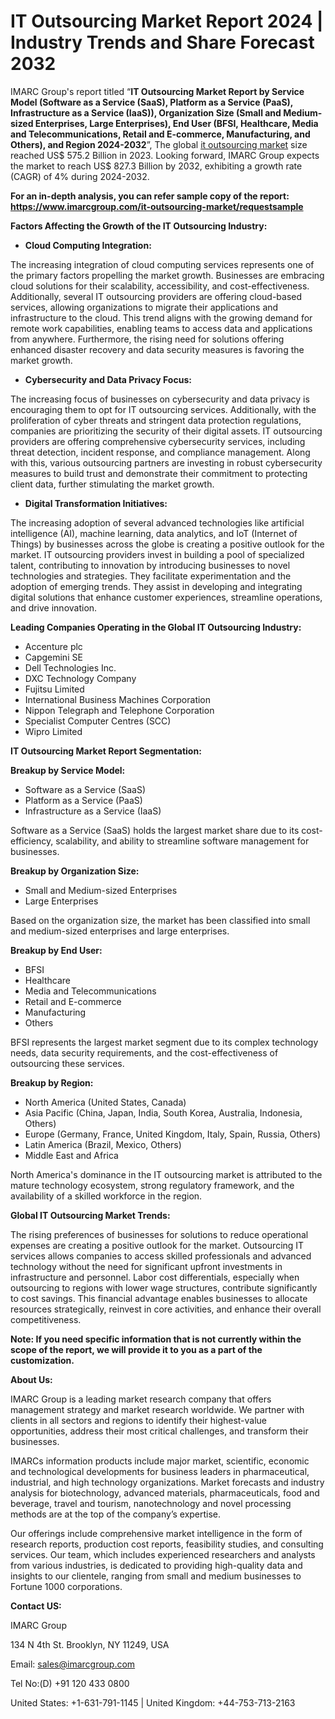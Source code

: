 ﻿# **IT Outsourcing Market Report 2024 | Industry Trends and Share Forecast 2032**
IMARC Group's report titled “**IT Outsourcing Market Report by Service Model (Software as a Service (SaaS), Platform as a Service (PaaS), Infrastructure as a Service (IaaS)), Organization Size (Small and Medium-sized Enterprises, Large Enterprises), End User (BFSI, Healthcare, Media and Telecommunications, Retail and E-commerce, Manufacturing, and Others), and Region 2024-2032**”, The global [it outsourcing market](https://www.imarcgroup.com/it-outsourcing-market/requestsample) size reached US$ 575.2 Billion in 2023. Looking forward, IMARC Group expects the market to reach US$ 827.3 Billion by 2032, exhibiting a growth rate (CAGR) of 4% during 2024-2032.

**For an in-depth analysis, you can refer sample copy of the report: <https://www.imarcgroup.com/it-outsourcing-market/requestsample>**

**Factors Affecting the Growth of the IT Outsourcing Industry:**

- **Cloud Computing Integration:**

The increasing integration of cloud computing services represents one of the primary factors propelling the market growth. Businesses are embracing cloud solutions for their scalability, accessibility, and cost-effectiveness. Additionally, several IT outsourcing providers are offering cloud-based services, allowing organizations to migrate their applications and infrastructure to the cloud. This trend aligns with the growing demand for remote work capabilities, enabling teams to access data and applications from anywhere. Furthermore, the rising need for solutions offering enhanced disaster recovery and data security measures is favoring the market growth.

- **Cybersecurity and Data Privacy Focus:**

The increasing focus of businesses on cybersecurity and data privacy is encouraging them to opt for IT outsourcing services. Additionally, with the proliferation of cyber threats and stringent data protection regulations, companies are prioritizing the security of their digital assets. IT outsourcing providers are offering comprehensive cybersecurity services, including threat detection, incident response, and compliance management. Along with this, various outsourcing partners are investing in robust cybersecurity measures to build trust and demonstrate their commitment to protecting client data, further stimulating the market growth.

- **Digital Transformation Initiatives:**

The increasing adoption of several advanced technologies like artificial intelligence (AI), machine learning, data analytics, and IoT (Internet of Things) by businesses across the globe is creating a positive outlook for the market. IT outsourcing providers invest in building a pool of specialized talent, contributing to innovation by introducing businesses to novel technologies and strategies. They facilitate experimentation and the adoption of emerging trends. They assist in developing and integrating digital solutions that enhance customer experiences, streamline operations, and drive innovation.

**Leading Companies Operating in the Global IT Outsourcing Industry:**

- Accenture plc
- Capgemini SE
- Dell Technologies Inc.
- DXC Technology Company
- Fujitsu Limited
- International Business Machines Corporation
- Nippon Telegraph and Telephone Corporation
- Specialist Computer Centres (SCC)
- Wipro Limited

**IT Outsourcing Market Report Segmentation:**

**Breakup by Service Model:**

- Software as a Service (SaaS)
- Platform as a Service (PaaS)
- Infrastructure as a Service (IaaS)

Software as a Service (SaaS) holds the largest market share due to its cost-efficiency, scalability, and ability to streamline software management for businesses.

**Breakup by Organization Size:**

- Small and Medium-sized Enterprises
- Large Enterprises

Based on the organization size, the market has been classified into small and medium-sized enterprises and large enterprises.

**Breakup by End User:**

- BFSI
- Healthcare
- Media and Telecommunications
- Retail and E-commerce
- Manufacturing
- Others

BFSI represents the largest market segment due to its complex technology needs, data security requirements, and the cost-effectiveness of outsourcing these services.

**Breakup by Region:**

- North America (United States, Canada)
- Asia Pacific (China, Japan, India, South Korea, Australia, Indonesia, Others)
- Europe (Germany, France, United Kingdom, Italy, Spain, Russia, Others)
- Latin America (Brazil, Mexico, Others)
- Middle East and Africa

North America's dominance in the IT outsourcing market is attributed to the mature technology ecosystem, strong regulatory framework, and the availability of a skilled workforce in the region.

**Global IT Outsourcing Market Trends:**

The rising preferences of businesses for solutions to reduce operational expenses are creating a positive outlook for the market. Outsourcing IT services allows companies to access skilled professionals and advanced technology without the need for significant upfront investments in infrastructure and personnel. Labor cost differentials, especially when outsourcing to regions with lower wage structures, contribute significantly to cost savings. This financial advantage enables businesses to allocate resources strategically, reinvest in core activities, and enhance their overall competitiveness.

**Note: If you need specific information that is not currently within the scope of the report, we will provide it to you as a part of the customization.**

**About Us:**

IMARC Group is a leading market research company that offers management strategy and market research worldwide. We partner with clients in all sectors and regions to identify their highest-value opportunities, address their most critical challenges, and transform their businesses.

IMARCs information products include major market, scientific, economic and technological developments for business leaders in pharmaceutical, industrial, and high technology organizations. Market forecasts and industry analysis for biotechnology, advanced materials, pharmaceuticals, food and beverage, travel and tourism, nanotechnology and novel processing methods are at the top of the company’s expertise.

Our offerings include comprehensive market intelligence in the form of research reports, production cost reports, feasibility studies, and consulting services. Our team, which includes experienced researchers and analysts from various industries, is dedicated to providing high-quality data and insights to our clientele, ranging from small and medium businesses to Fortune 1000 corporations.

**Contact US:**

IMARC Group

134 N 4th St. Brooklyn, NY 11249, USA

Email: sales@imarcgroup.com

Tel No:(D) +91 120 433 0800

United States: +1-631-791-1145 | United Kingdom: +44-753-713-2163
